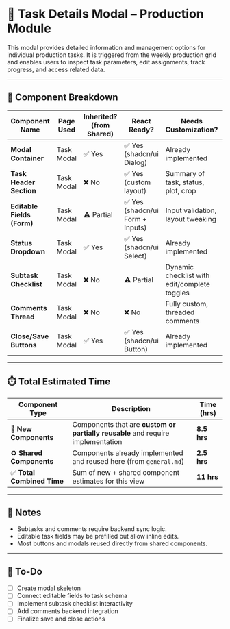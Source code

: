# 🧾 Task Details Modal – Production Module

This modal provides detailed information and management options for individual production tasks. It is triggered from the weekly production grid and enables users to inspect task parameters, edit assignments, track progress, and access related data.

---

## 🧩 Component Breakdown

| Component Name             | Page Used  | Inherited? (from Shared) | React Ready?                    | Needs Customization?                         | Est. Time (hrs) | Priority | Status        | End Date |
| -------------------------- | ---------- | ------------------------ | ------------------------------- | -------------------------------------------- | --------------- | -------- | ------------- | -------- |
| **Modal Container**        | Task Modal | ✅ Yes                    | ✅ Yes (shadcn/ui Dialog)        | Already implemented                          | —               | High     | ✅ Ready       |          |
| **Task Header Section**    | Task Modal | ❌ No                     | ✅ Yes (custom layout)           | Summary of task, status, plot, crop          | 1.5             | High     | ⬜ Not Started |          |
| **Editable Fields (Form)** | Task Modal | ⚠️ Partial               | ✅ Yes (shadcn/ui Form + Inputs) | Input validation, layout tweaking            | 2.5             | High     | ⬜ Not Started |          |
| **Status Dropdown**        | Task Modal | ✅ Yes                    | ✅ Yes (shadcn/ui Select)        | Already implemented                          | —               | Medium   | ✅ Ready       |          |
| **Subtask Checklist**      | Task Modal | ❌ No                     | ⚠️ Partial                      | Dynamic checklist with edit/complete toggles | 2               | Medium   | ⬜ Not Started |          |
| **Comments Thread**        | Task Modal | ❌ No                     | ❌ No                            | Fully custom, threaded comments              | 2.5             | Medium   | ⬜ Not Started |          |
| **Close/Save Buttons**     | Task Modal | ✅ Yes                    | ✅ Yes (shadcn/ui Button)        | Already implemented                          | —               | High     | ✅ Ready       |          |

---

## ⏱️ Total Estimated Time

| Component Type            | Description                                                                     | Time (hrs)   |
| ------------------------- | ------------------------------------------------------------------------------- | ------------ |
| 🧩 **New Components**     | Components that are **custom or partially reusable** and require implementation | **8.5 hrs**  |
| ♻️ **Shared Components**  | Components already implemented and reused here (from `general.md`)              | **2.5 hrs**    |
| ✅ **Total Combined Time** | Sum of new + shared component estimates for this view                           | **11 hrs** |

---

## 📘 Notes

* Subtasks and comments require backend sync logic.
* Editable task fields may be prefilled but allow inline edits.
* Most buttons and modals reused directly from shared components.

---

## 🧭 To-Do

* [ ] Create modal skeleton
* [ ] Connect editable fields to task schema
* [ ] Implement subtask checklist interactivity
* [ ] Add comments backend integration
* [ ] Finalize save and close actions
